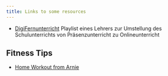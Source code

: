 ```yaml
---
title: Links to some resources
---
```


- [DigiFernunterricht](https://www.youtube.com/playlist?list=PLC9D2mzTyJeXYa6E1y_d0fc_7-V7BJnSq) Playlist eines Lehrers zur Umstellung des Schulunterrichts von Präsenzunterricht zu Onlineunterricht


## Fitness Tips

- [Home Workout from Arnie](https://www.reddit.com/user/GovSchwarzenegger/comments/flz3es/stay_at_home_stay_fit/)
